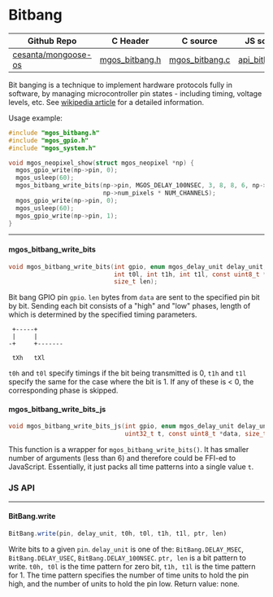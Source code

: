 # Bitbang
| Github Repo | C Header | C source  | JS source |
| ----------- | -------- | --------  | ----------------- |
| [cesanta/mongoose-os](https://github.com/cesanta/mongoose-os) | [mgos_bitbang.h](https://github.com/cesanta/mongoose-os/tree/master/fw/include/mgos_bitbang.h) | [mgos_bitbang.c](https://github.com/cesanta/mongoose-os/tree/master/fw/src/mgos_bitbang.c)  | [api_bitbang.js](http://github.com/mongoose-os-libs/mjs/tree/master/fs/api_bitbang.js)         |


Bit banging is a technique to implement hardware protocols fully in
software, by managing microcontroller pin states - including timing,
voltage levels, etc.
See [wikipedia article](https://en.wikipedia.org/wiki/Bit_banging) for
a detailed information.

Usage example:
```c
#include "mgos_bitbang.h"
#include "mgos_gpio.h"
#include "mgos_system.h"

void mgos_neopixel_show(struct mgos_neopixel *np) {
  mgos_gpio_write(np->pin, 0);
  mgos_usleep(60);
  mgos_bitbang_write_bits(np->pin, MGOS_DELAY_100NSEC, 3, 8, 8, 6, np->data,
                          np->num_pixels * NUM_CHANNELS);
  mgos_gpio_write(np->pin, 0);
  mgos_usleep(60);
  mgos_gpio_write(np->pin, 1);
}
```
 

 ----- 
#### mgos_bitbang_write_bits

```c
void mgos_bitbang_write_bits(int gpio, enum mgos_delay_unit delay_unit, int t0h,
                             int t0l, int t1h, int t1l, const uint8_t *data,
                             size_t len);
```

Bit bang GPIO pin `gpio`. `len` bytes from `data` are sent to the specified
pin bit by bit. Sending each bit consists of a "high" and "low" phases,
length of which is determined by the specified timing parameters.

```
 +-----+
 |     |
-+     +-------

 tXh   tXl
```

`t0h` and `t0l` specify timings if the bit being transmitted is 0,
`t1h` and `t1l` specify the same for the case where the bit is 1.
If any of these is < 0, the corresponding phase is skipped.
 
#### mgos_bitbang_write_bits_js

```c
void mgos_bitbang_write_bits_js(int gpio, enum mgos_delay_unit delay_unit,
                                uint32_t t, const uint8_t *data, size_t len);
```

This function is a wrapper for `mgos_bitbang_write_bits()`.
It has smaller number of arguments (less than 6) and therefore could be
FFI-ed to JavaScript. Essentially, it just packs all time patterns
into a single value `t`.
 

### JS API

 --- 
#### BitBang.write

```javascript
BitBang.write(pin, delay_unit, t0h, t0l, t1h, t1l, ptr, len)
```
Write bits to a given `pin`. `delay_unit` is one of the:
`BitBang.DELAY_MSEC`, `BitBang.DELAY_USEC`, `BitBang.DELAY_100NSEC`.
`ptr, len` is a bit pattern to write. `t0h, t0l` is the time pattern
for zero bit, `t1h, t1l` is the time pattern for 1. The time pattern
specifies the number of time units to hold the pin high, and the number
of units to hold the pin low. Return value: none.
